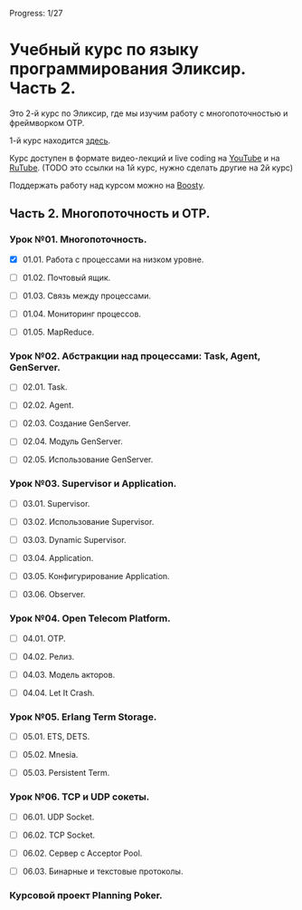 Progress: 1/27

# Учебный курс по языку программирования Эликсир. Часть 2.

Это 2-й курс по Эликсир, где мы изучим работу с многопоточностью и фреймворком OTP.

1-й курс находится [здесь](https://github.com/yzh44yzh/elixir_course).

Курс доступен в формате видео-лекций и live coding на [YouTube](https://www.youtube.com/playlist?list=PLYuTgpYrBrVKnzanStbVGD09Cdx4YNEpO) и на [RuTube](https://rutube.ru/plst/433906/).
(TODO это ссылки на 1й курс, нужно сделать другие на 2й курс)

Поддержать работу над курсом можно на [Boosty](https://boosty.to/yury.zhloba).


## Часть 2. Многопоточность и OTP.


### Урок №01. Многопоточность.

- [x] 01.01. Работа с процессами на низком уровне.

- [ ] 01.02. Почтовый ящик.

- [ ] 01.03. Связь между процессами.

- [ ] 01.04. Мониторинг процессов.

- [ ] 01.05. MapReduce.


### Урок №02. Абстракции над процессами: Task, Agent, GenServer.

- [ ] 02.01. Task.

- [ ] 02.02. Agent.

- [ ] 02.03. Создание GenServer.

- [ ] 02.04. Модуль GenServer.

- [ ] 02.05. Использование GenServer.


### Урок №03. Supervisor и Application.

- [ ] 03.01. Supervisor.

- [ ] 03.02. Использование Supervisor.

- [ ] 03.03. Dynamic Supervisor.

- [ ] 03.04. Application.

- [ ] 03.05. Конфигурирование Application.

- [ ] 03.06. Observer.


### Урок №04. Open Telecom Platform.

- [ ] 04.01. OTP.

- [ ] 04.02. Релиз.

- [ ] 04.03. Модель акторов.

- [ ] 04.04. Let It Crash.


### Урок №05. Erlang Term Storage.

- [ ] 05.01. ETS, DETS.

- [ ] 05.02. Mnesia.

- [ ] 05.03. Persistent Term.


### Урок №06. TCP и UDP сокеты.

- [ ] 06.01. UDP Socket.

- [ ] 06.02. TCP Socket.

- [ ] 06.02. Сервер с Acceptor Pool.

- [ ] 06.03. Бинарные и текстовые протоколы.


### Курсовой проект Planning Poker.
